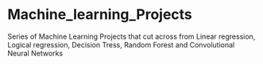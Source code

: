 # Machine_learning_Projects
Series of Machine Learning Projects that cut across from Linear regression, Logical regression, Decision Tress, Random Forest and Convolutional Neural Networks
